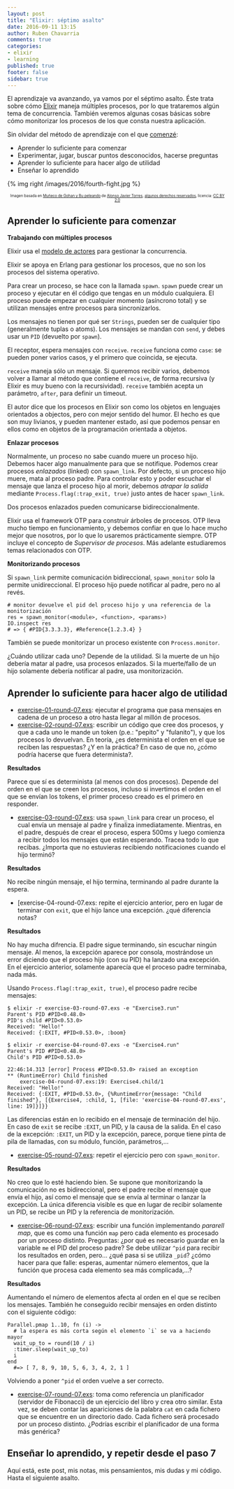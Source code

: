 ```yaml
---
layout: post
title: "Elixir: séptimo asalto"
date: 2016-09-11 13:15
author: Ruben Chavarria
comments: true
categories: 
- elixir
- learning 
published: true
footer: false
sidebar: true
---
```


El aprendizaje va avanzando, ya vamos por el séptimo asalto. Éste trata sobre cómo [Elixir] maneja múltiples procesos, por lo que trataremos algún tema de concurrencia. También veremos algunas cosas básicas sobre cómo monitorizar los procesos de los que consta nuestra aplicación.

Sin olvidar del método de aprendizaje con el que [comenzé]:

- Aprender lo suficiente para comenzar
- Experimentar, jugar, buscar puntos desconocidos, hacerse preguntas
- Aprender lo suficiente para hacer algo de utilidad
- Enseñar lo aprendido

{% img right /images/2016/fourth-fight.jpg %}

<div style="text-align: center">
  <span style="font-size: 60%">
Imagen basada en <a href="https://flic.kr/p/5yHK4Y">Muñeco de Gohan y Bu peleando</a> de <a href="https://www.flickr.com/photos/alotor/">Alonso Javier Torres</a>, <a href="https://creativecommons.org/licenses/by-nc/2.0/">algunos derechos reservados</a>, licencia: <a href="https://creativecommons.org/licenses/by/2.0/">CC BY 2.0</a>
  </span>
</div>

<!-- more -->

## Aprender lo suficiente para comenzar

**Trabajando con múltiples procesos**

Elixir usa el [modelo de actores] para gestionar la concurrencia.

Elixir se apoya en Erlang para gestionar los procesos, que no son los procesos del sistema operativo.

Para crear un proceso, se hace con la llamada `spawn`. `spawn` puede crear un proceso y ejecutar en él código que tengas en un módulo cualquiera. El proceso puede empezar en cualquier momento (asíncrono total) y se utilizan mensajes entre procesos para sincronizarlos.

Los mensajes no tienen por qué ser `Strings`, pueden ser de cualquier tipo (generalmente tuplas o atoms). Los mensajes se mandan con `send`, y debes usar un `PID` (devuelto por `spawn`).

El receptor, espera mensajes con `receive`. `receive` funciona como `case`: se pueden poner varios casos, y el primero que coincida, se ejecuta.

`receive` maneja sólo un mensaje. Si queremos recibir varios, debemos volver a llamar al método que contiene el `receive`, de forma recursiva (y Elixir es muy bueno con la recursividad). `receive` también acepta un parámetro, `after`, para definir un timeout.

El autor dice que los procesos en Elixir son como los objetos en lenguajes orientados a objectos, pero con mejor sentido del humor. El hecho es que son muy livianos, y pueden mantener estado, así que podemos pensar en ellos como en objetos de la programación orientada a objetos.

**Enlazar procesos**

Normalmente, un proceso no sabe cuando muere un proceso hijo. Debemos hacer algo manualmente para que se notifique. Podemos crear procesos *enlazados* (linked) con `spawn_link`. Por defecto, si un proceso hijo muere, mata al proceso padre. Para controlar esto y poder escuchar el mensaje que lanza el proceso hijo al morir, debemos *atrapar la salida* mediante `Process.flag(:trap_exit, true)` justo antes de hacer `spawn_link`.

Dos procesos enlazados pueden comunicarse bidireccionalmente.

Elixir usa el framework OTP para construir árboles de procesos. OTP lleva mucho tiempo en funcionamiento, y debemos confiar en que lo hace mucho mejor que nosotros, por lo que lo usaremos prácticamente siempre. OTP incluye el concepto de *Supervisor de procesos*. Más adelante estudiaremos temas relacionados con OTP.

**Monitorizando procesos**

Si `spawn_link` permite comunicación bidireccional, `spawn_monitor` solo la permite unidireccional. El proceso hijo puede notificar al padre, pero no al revés.

```
# monitor devuelve el pid del proceso hijo y una referencia de la monitorización
res = spawn_monitor(<module>, <function>, <params>)
IO.inspect res
# => { #PID{3.3.3.3}, #Reference{1.2.3.4} }
```

También se puede monitorizar un proceso existente con `Process.monitor`.

¿Cuándo utilizar cada uno? Depende de la utilidad. Si la muerte de un hijo debería matar al padre, usa procesos enlazados. Si la muerte/fallo de un hijo solamente debería notificar al padre, usa monitorización.

## Aprender lo suficiente para hacer algo de utilidad

- [exercise-01-round-07.exs]: ejecutar el programa que pasa mensajes en cadena de un proceso a otro hasta llegar al millón de procesos.
- [exercise-02-round-07.exs]: escribir un código que cree dos procesos, y que a cada uno le mande un token (p.e.: "pepito" y "fulanito"), y que los procesos lo devuelvan. En teoría, ¿es determinista el orden en el que se reciben las respuestas? ¿Y en la práctica? En caso de que no, ¿cómo podría hacerse que fuera determinista?.

**Resultados**

Parece que sí es determinista (al menos con dos procesos). Depende del orden en el que se creen los procesos, incluso si invertimos el orden en el que se envían los tokens, el primer proceso creado es el primero en responder.

- [exercise-03-round-07.exs]: usa `spawn_link` para crear un proceso, el cual envía un mensaje al padre y finaliza inmediatamente. Mientras, en el padre, después de crear el proceso, espera 500ms y luego comienza a recibir todos los mensajes que están esperando. Tracea todo lo que recibas. ¿Importa que no estuvieras recibiendo notificaciones cuando el hijo terminó?

**Resultados**

No recibe ningún mensaje, el hijo termina, terminando al padre durante la espera.

- [exercise-04-round-07.exs: repite el ejercicio anterior, pero en lugar de terminar con `exit`, que el hijo lance una excepción. ¿qué diferencia notas?

**Resultados**

No hay mucha difrencia. El padre sigue terminando, sin escuchar ningún mensaje. Al menos, la excepción aparece por consola, mostrándose un error diciendo que el proceso hijo (con su PID) ha lanzado una excepción. En el ejercicio anterior, solamente aparecía que el proceso padre terminaba, nada más.

Usando `Process.flag(:trap_exit, true)`, el proceso padre recibe mensajes:

```
$ elixir -r exercise-03-round-07.exs -e "Exercise3.run"
Parent's PID #PID<0.48.0>
PID's child #PID<0.53.0>
Received: "Hello!"
Received: {:EXIT, #PID<0.53.0>, :boom}

$ elixir -r exercise-04-round-07.exs -e "Exercise4.run"
Parent's PID #PID<0.48.0>
Child's PID #PID<0.53.0>

22:46:14.313 [error] Process #PID<0.53.0> raised an exception
** (RuntimeError) Child finished
    exercise-04-round-07.exs:19: Exercise4.child/1
Received: "Hello!"
Received: {:EXIT, #PID<0.53.0>, {%RuntimeError{message: "Child finished"}, [{Exercise4, :child, 1, [file: 'exercise-04-round-07.exs', line: 19]}]}}
```

Las diferencias están en lo recibido en el mensaje de terminación del hijo. En caso de `exit` se recibe `:EXIT`, un PID, y la causa de la salida. En el caso de la excepción: `:EXIT`, un PID y la excepción, parece, porque tiene pinta de pila de llamadas, con su módulo, función, parámetros,...

- [exercise-05-round-07.exs]: repetir el ejercicio pero con `spawn_monitor`.

**Resultados**

No creo que lo esté haciendo bien. Se supone que monitorizando la comunicación no es bidireccional, pero el padre recibe el mensaje que envía el hijo, así como el mensaje que se envía al terminar o lanzar la excepción. La única diferencia visible es que en lugar de recibir solamente un PID, se recibe un PID y la referencia de monitorización.

- [exercise-06-round-07.exs]: escribir una función implementando *pararell map*, que es como una función `map` pero cada elemento es procesado por un proceso distinto. Preguntas: ¿por qué es necesario guardar en la variable `me` el PID del proceso padre? Se debe utilizar `^pid` para recibir los resultados en orden, pero... ¿qué pasa si se utiliza `_pid`? ¿cómo hacer para que falle: esperas, aumentar número elementos, que la función que procesa cada elemento sea más complicada,...?

**Resultados**

Aumentando el número de elementos afecta al orden en el que se reciben los mensajes. También he conseguido recibir mensajes en orden distinto con el siguiente código:

```
Parallel.pmap 1..10, fn (i) ->
  # la espera es más corta según el elemento `i` se va a haciendo mayor
  wait_up_to = round(10 / i)
  :timer.sleep(wait_up_to)
  i
end
  #=> [ 7, 8, 9, 10, 5, 6, 3, 4, 2, 1 ]
```

Volviendo a poner `^pid` el orden vuelve a ser correcto.

- [exercise-07-round-07.exs]: toma como referencia un planificador (servidor de Fibonacci) de un ejercicio del libro y crea otro similar. Esta vez, se deben contar las apariciones de la palabra `cat` en cada fichero que se encuentre en un directorio dado. Cada fichero será procesado por un proceso distinto. ¿Podrías escribir el planificador de una forma más genérica?

## Enseñar lo aprendido, y repetir desde el paso 7

Aquí está, este post, mis notas, mis pensamientos, mis dudas y mi código. Hasta el siguiente asalto.

[Elixir]: http://elixir-lang.org/
[comenzé]: /blog/2016/01/17/aprendiendo-elixir/
[modelo de actores]: XXX
[exercise-01-round-07.exs]: https://github.com/rchavarria/learning-elixir/blob/master/code/round-07/exercise-01-round-07.exs
[exercise-02-round-07.exs]: https://github.com/rchavarria/learning-elixir/blob/master/code/round-07/exercise-02-round-07.exs
[exercise-03-round-07.exs]: https://github.com/rchavarria/learning-elixir/blob/master/code/round-07/exercise-03-round-07.exs
[exercise-04-round-07.exs]: https://github.com/rchavarria/learning-elixir/blob/master/code/round-07/exercise-04-round-07.exs
[exercise-05-round-07.exs]: https://github.com/rchavarria/learning-elixir/blob/master/code/round-07/exercise-05-round-07.exs
[exercise-06-round-07.exs]: https://github.com/rchavarria/learning-elixir/blob/master/code/round-07/exercise-06-round-07.exs
[exercise-07-round-07.exs]: https://github.com/rchavarria/learning-elixir/blob/master/code/round-07/exercise-07-round-07.exs


